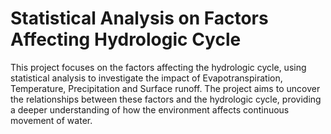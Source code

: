 # Statistical Analysis on Factors Affecting Hydrologic Cycle

This project focuses on the factors affecting the hydrologic cycle, using statistical analysis to investigate the impact of Evapotranspiration, Temperature, Precipitation and Surface runoff. The project aims to uncover the relationships between these factors and the hydrologic cycle, providing a deeper understanding of how the environment affects continuous movement of water.
